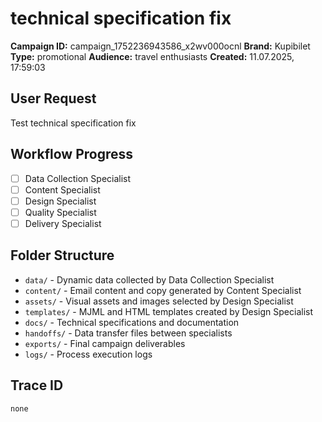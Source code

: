 # technical specification fix

**Campaign ID:** campaign_1752236943586_x2wv000ocnl
**Brand:** Kupibilet
**Type:** promotional
**Audience:** travel enthusiasts
**Created:** 11.07.2025, 17:59:03

## User Request
Test technical specification fix

## Workflow Progress
- [ ] Data Collection Specialist
- [ ] Content Specialist  
- [ ] Design Specialist
- [ ] Quality Specialist
- [ ] Delivery Specialist

## Folder Structure

- `data/` - Dynamic data collected by Data Collection Specialist
- `content/` - Email content and copy generated by Content Specialist
- `assets/` - Visual assets and images selected by Design Specialist
- `templates/` - MJML and HTML templates created by Design Specialist
- `docs/` - Technical specifications and documentation
- `handoffs/` - Data transfer files between specialists
- `exports/` - Final campaign deliverables
- `logs/` - Process execution logs

## Trace ID
`none`
